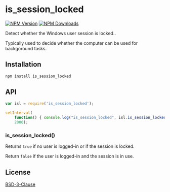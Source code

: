 # is_session_locked

[![NPM Version][npm-image]][npm-url]
[![NPM Downloads][downloads-image]][downloads-url]

Detect whether the Windows user session is locked..

Typically used to decide whether the computer can be used for backgoround tasks.

## Installation

```sh
npm install is_session_locked
```

## API

```js
var isl = require('is_session_locked');

setInterval(
    function() { console.log("is_session_locked", isl.is_session_locked()); }, 
    2000);
```

### is_session_locked()

Returns `true` if no user is logged-in or if the session is locked.

Return `false` if the user is logged-in and the session is in use.


## License

[BSD-3-Clause](LICENSE)

[npm-image]: https://img.shields.io/npm/v/is_session_locked.svg
[npm-url]: https://npmjs.org/package/is_session_locked
[downloads-image]: https://img.shields.io/npm/dm/is_session_locked.svg
[downloads-url]: https://npmjs.org/package/is_session_locked
